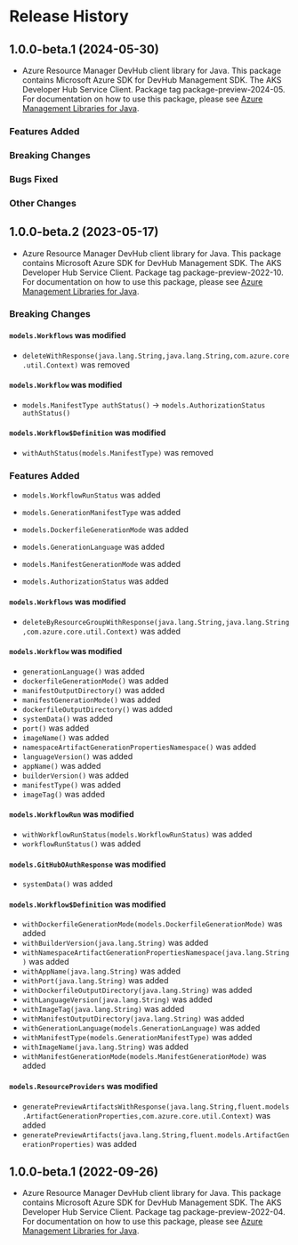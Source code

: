 # Release History

## 1.0.0-beta.1 (2024-05-30)

- Azure Resource Manager DevHub client library for Java. This package contains Microsoft Azure SDK for DevHub Management SDK. The AKS Developer Hub Service Client. Package tag package-preview-2024-05. For documentation on how to use this package, please see [Azure Management Libraries for Java](https://aka.ms/azsdk/java/mgmt).

### Features Added

### Breaking Changes

### Bugs Fixed

### Other Changes

## 1.0.0-beta.2 (2023-05-17)

- Azure Resource Manager DevHub client library for Java. This package contains Microsoft Azure SDK for DevHub Management SDK. The AKS Developer Hub Service Client. Package tag package-preview-2022-10. For documentation on how to use this package, please see [Azure Management Libraries for Java](https://aka.ms/azsdk/java/mgmt).

### Breaking Changes

#### `models.Workflows` was modified

* `deleteWithResponse(java.lang.String,java.lang.String,com.azure.core.util.Context)` was removed

#### `models.Workflow` was modified

* `models.ManifestType authStatus()` -> `models.AuthorizationStatus authStatus()`

#### `models.Workflow$Definition` was modified

* `withAuthStatus(models.ManifestType)` was removed

### Features Added

* `models.WorkflowRunStatus` was added

* `models.GenerationManifestType` was added

* `models.DockerfileGenerationMode` was added

* `models.GenerationLanguage` was added

* `models.ManifestGenerationMode` was added

* `models.AuthorizationStatus` was added

#### `models.Workflows` was modified

* `deleteByResourceGroupWithResponse(java.lang.String,java.lang.String,com.azure.core.util.Context)` was added

#### `models.Workflow` was modified

* `generationLanguage()` was added
* `dockerfileGenerationMode()` was added
* `manifestOutputDirectory()` was added
* `manifestGenerationMode()` was added
* `dockerfileOutputDirectory()` was added
* `systemData()` was added
* `port()` was added
* `imageName()` was added
* `namespaceArtifactGenerationPropertiesNamespace()` was added
* `languageVersion()` was added
* `appName()` was added
* `builderVersion()` was added
* `manifestType()` was added
* `imageTag()` was added

#### `models.WorkflowRun` was modified

* `withWorkflowRunStatus(models.WorkflowRunStatus)` was added
* `workflowRunStatus()` was added

#### `models.GitHubOAuthResponse` was modified

* `systemData()` was added

#### `models.Workflow$Definition` was modified

* `withDockerfileGenerationMode(models.DockerfileGenerationMode)` was added
* `withBuilderVersion(java.lang.String)` was added
* `withNamespaceArtifactGenerationPropertiesNamespace(java.lang.String)` was added
* `withAppName(java.lang.String)` was added
* `withPort(java.lang.String)` was added
* `withDockerfileOutputDirectory(java.lang.String)` was added
* `withLanguageVersion(java.lang.String)` was added
* `withImageTag(java.lang.String)` was added
* `withManifestOutputDirectory(java.lang.String)` was added
* `withGenerationLanguage(models.GenerationLanguage)` was added
* `withManifestType(models.GenerationManifestType)` was added
* `withImageName(java.lang.String)` was added
* `withManifestGenerationMode(models.ManifestGenerationMode)` was added

#### `models.ResourceProviders` was modified

* `generatePreviewArtifactsWithResponse(java.lang.String,fluent.models.ArtifactGenerationProperties,com.azure.core.util.Context)` was added
* `generatePreviewArtifacts(java.lang.String,fluent.models.ArtifactGenerationProperties)` was added

## 1.0.0-beta.1 (2022-09-26)

- Azure Resource Manager DevHub client library for Java. This package contains Microsoft Azure SDK for DevHub Management SDK. The AKS Developer Hub Service Client. Package tag package-preview-2022-04. For documentation on how to use this package, please see [Azure Management Libraries for Java](https://aka.ms/azsdk/java/mgmt).
